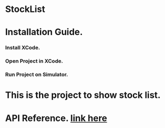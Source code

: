 # StockList

# Installation Guide.

### Install XCode.
### Open Project in XCode.
### Run Project on Simulator.

# This is the project to show stock list.
# API Reference. [link here](https://site.financialmodelingprep.com/developer/docs/)
